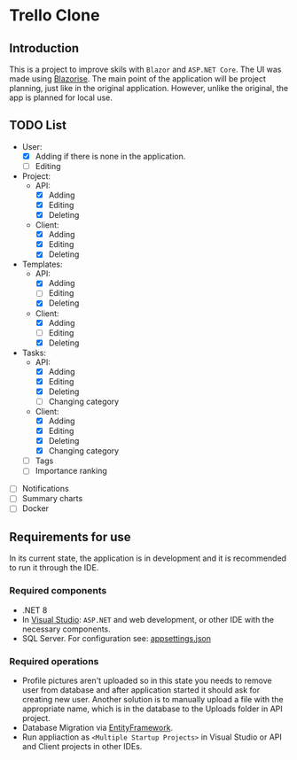 # Trello Clone

## Introduction

This is a project to improve skils with `Blazor` and `ASP.NET Core`.
The UI was made using [Blazorise](https://blazorise.com/).
The main point of the application will be project planning, just like in the original application. However, unlike the original, the app is planned for local use.

## TODO List

- User:
  - [x] Adding if there is none in the application.
  - [ ] Editing
- Project:
  - API:
    - [x] Adding
    - [x] Editing
    - [x] Deleting  
  - Client:
    - [x] Adding
    - [x] Editing
    - [x] Deleting  
- Templates:
  - API:
    - [x] Adding
    - [ ] Editing
    - [x] Deleting  
  - Client:
    - [x] Adding
    - [ ] Editing
    - [x] Deleting  
- Tasks:
  - API:
    - [x] Adding
    - [x] Editing
    - [x] Deleting
    - [ ] Changing category
  - Client:
    - [x] Adding
    - [x] Editing
    - [x] Deleting
    - [x] Changing category
  - [ ] Tags
  - [ ] Importance ranking
- [ ] Notifications
- [ ] Summary charts
- [ ] Docker

## Requirements for use

In its current state, the application is in development and it is recommended to run it through the IDE.

### Required components

- .NET 8
- In [Visual Studio](https://visualstudio.microsoft.com/pl/): `ASP.NET` and web development, or other IDE with the necessary components.
- SQL Server. For configuration see: [appsettings.json](./Trello.Api/appsettings.json)

### Required operations

- Profile pictures aren't uploaded so in this state you needs to remove user from database and after application started it should ask for creating new user. Another solution is to manually upload a file with the appropriate name, which is in the database to the Uploads folder in API project.
- Database Migration via [EntityFramework](https://learn.microsoft.com/en-us/aspnet/entity-framework).
- Run appliaction as `<Multiple Startup Projects>` in Visual Studio or API and Client projects in other IDEs. 